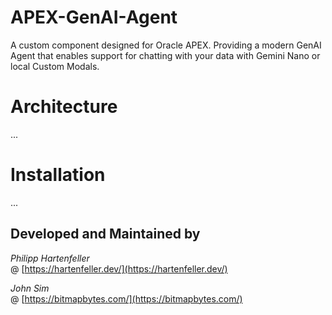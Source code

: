 # APEX-GenAI-Agent
A custom component designed for Oracle APEX. 
Providing a modern GenAI Agent that enables support for chatting with your data with Gemini Nano or local Custom Modals.

# Architecture
...

# Installation
...



## Developed and Maintained by

_Philipp Hartenfeller_  
@ [https://hartenfeller.dev/](https://hartenfeller.dev/)

_John Sim_  
@ [https://bitmapbytes.com/](https://bitmapbytes.com/)
